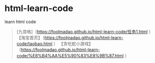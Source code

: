 # html-learn-code
learn html code
>[九宫格]（https://foolmadao.github.io/html-learn-code/任务1.html ）
【淘宝首页】（https://foolmadao.github.io/html-learn-code/taobao.html ）
【贪吃蛇小游戏】（https://foolmadao.github.io/html-learn-code/%E8%B4%AA%E5%90%83%E8%9B%87.html ）
